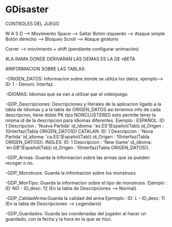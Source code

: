 # GDisaster

CONTROLES DEL JUEGO

W A S D --> Movimiento
Space --> Saltar
Botón izquierdo --> Ataque simple
Botón derecho --> Bloqueo
Scroll --> Ataque giratorio

Correr --> movimiento + shift (pendiente configurar animación)



#LA RAMA DONDE DERIVARAN LAS DEMAS ES LA DE vBETA

#INFORMACION SOBRE LAS TABLAS:

-ORIGEN_DATOS: Informacion sobre donde se utiliza los datos, ejemplo--> ID: 1 - Denom: Interfaz .

-IDIOMAS: Idiomas que se van a utilizar par el videojuego.

-GDP_Descripciones: Descripciones y literales de la aplicacion ligado a la tabla de Idiomas
				   y a la tabla de ORIGEN_DATOS asi tenemos info de cada descripcion,
				   tiene doble PK tipo NONCLUSTERED esto permite tener la misma id de la descripcion
				   para idiomas diferentes.
				   Ejemplo : 
					   ESPAÑOL:
							ID: 1 
							Descripcion : 'Nueva Partida' 
							id_idioma: 'es.ES'(Español(Tab)) 
							id_Origen : 1(Interfaz(Tabla ORIGEN_DATOS))
					   CATALAN:
							ID: 1 
							Descripcion : 'Nova Partida' 
							id_idioma: 'ca.ES'(Español(Tab)) 
							id_Origen : 1(Interfaz(Tabla ORIGEN_DATOS)).
					   INGLES:
							ID: 1 
							Descripcion : 'New Game' 
							id_idioma: 'en.GB'(Español(Tab)) 
							id_Origen : 1(Interfaz(Tabla ORIGEN_DATOS)).
							

-GDP_Armas: Guarda la informacion sobre las armas que se pueden recoger o no.

-GDP_Monstruos: Guarda la informacion sobre los monstruos

-GDP_MonTipo: Guarda la informacion sobre el tipo de monstruos.
			 Ejemplo : ID: NO - ID_desc: 12 (En la tabla de Descripciones --> Normal)

-GDP_CalidadArma:Guarda la calidad del arma
			 Ejermplo : ID: L - ID_desc: 11 (En la tabla de Descripciones --> Legendario)

-GDP_Guardados: Guarda las coordenadas del jugador al hacer un guardado, con la fecha y la hora en la que se hizo.
